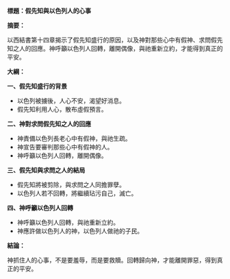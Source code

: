 **標題：假先知與以色列人的心事**

**摘要：**

以西結書第十四章揭示了假先知盛行的原因，以及神對那些心中有假神、求問假先知之人的回應。神呼籲以色列人回轉，離開偶像，與祂重新立約，才能得到真正的平安。

**大綱：**

**一、假先知盛行的背景**
* 以色列被擄後，人心不安，渴望好消息。
* 假先知利用人心，散布虛假預言。

**二、神對求問假先知之人的回應**
* 神責備以色列長老心中有假神，與祂生疏。
* 神宣告要審判那些心中有假神的人。
* 神呼籲以色列人回轉，離開偶像。

**三、假先知與求問之人的結局**
* 假先知將被剪除，與求問之人同擔罪孽。
* 以色列人若不回轉，將繼續玷污自己，滅亡。

**四、神呼籲以色列人回轉**
* 神呼籲以色列人回轉，與祂重新立約。
* 神應許做以色列人的神，以色列人做祂的子民。

**結論：**

神抓住人的心事，不是要羞辱，而是要救贖。回轉歸向神，才能離開罪惡，得到真正的平安。
